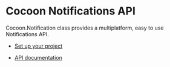 Cocoon Notifications API
=====================

Cocoon.Notification class provides a multiplatform, easy to use Notifications API.

* [Set up your project](https://github.com/ludei/atomic-plugins-notifications#javascript-api)

* [API documentation](http://ludei.github.io/cocoon-common/dist/doc/js/Cocoon.Notification.html) 